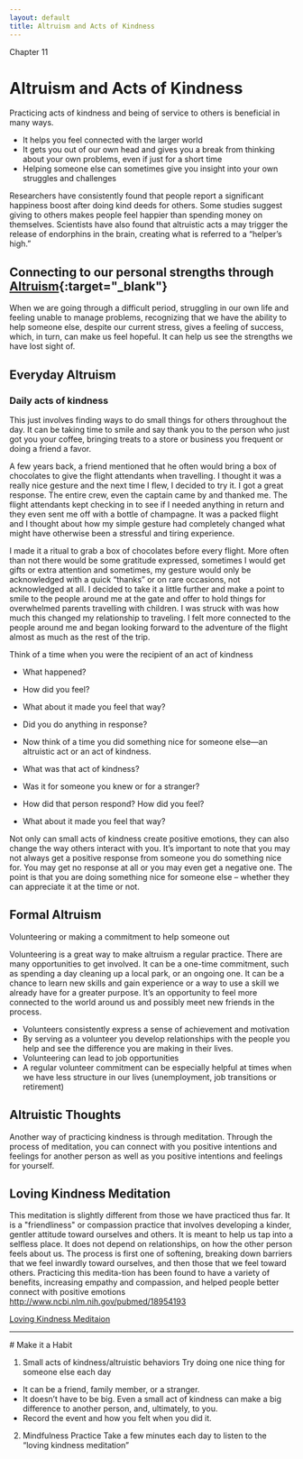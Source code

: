 ```yaml
---
layout: default
title: Altruism and Acts of Kindness  
---
```

<p class="type">Chapter 11</p>

# Altruism and Acts of Kindness
Practicing acts of kindness and being of service to others is beneficial in many ways.

- It helps you feel connected with the larger world
- It gets you out of our own head and gives you a break from thinking about your own problems, even if just for a short time 
- Helping someone else can sometimes give you insight into your own struggles and challenges  

Researchers have consistently found that people report a significant happiness boost after doing kind deeds for others. Some studies suggest giving to others makes people feel happier than spending money on themselves. Scientists have also found that altruistic acts a may trigger the release of endorphins in the brain, creating what is referred to a “helper’s high.” 

## Connecting to our personal strengths through [Altruism](http://greatergood.berkeley.edu/topic/altruism/definition){:target="_blank"}
When we are going through a difficult period, struggling in our own life and feeling unable to manage problems, recognizing that we have the ability to help someone else, despite our current stress, gives a feeling of success, which, in turn, can make us feel hopeful. It can help us see the strengths we have lost sight of.

## Everyday Altruism

### Daily acts of kindness 
This just involves finding ways to do small things for others throughout the day. It can be taking time to smile and say thank you to the person who just got you your coffee, bringing treats to a store or business you frequent or doing a friend a favor. 

<div class="story">
<p>A few years back, a friend mentioned that he often would bring a box of chocolates to give the flight attendants when travelling. I thought it was a really nice gesture and the next time I flew, I decided to try it. I got a great response. The entire crew, even the captain came by and thanked me. The flight attendants kept checking in to see if I needed anything in return and they even sent me off with a bottle of champagne. It was a packed flight and I thought about how my simple gesture had completely changed what might have otherwise been a stressful and tiring experience.</p>
<p>I made it a ritual to grab a box of chocolates before every flight. More often than not there would be some gratitude expressed, sometimes I would get gifts or extra attention and sometimes, my gesture would only be acknowledged with a quick “thanks” or on rare occasions, not acknowledged at all. I decided to take it a little further and make a point to smile to the people around me at the gate and offer to hold things for overwhelmed parents travelling with children. I was struck with was how much this changed my relationship to traveling. I felt more connected to the people around me and began looking forward to the adventure of the flight almost as much as the rest of the trip.</p>
</div>

Think of a time when you were the recipient of an act of kindness 
- What happened? 
- How did you feel?
- What about it made you feel that way? 
- Did you do anything in response?

- Now think of a time you did something nice for someone else&mdash;an altruistic act or an act of kindness.  
- What was that act of kindness? 
- Was it for someone you knew or for a stranger?  
- How did that person respond?  How did you feel?  
- What about it made you feel that way?  

Not only can small acts of kindness create positive emotions, they can also change the way others interact with you.  It’s important to note that you may not always get a positive response from someone you do something nice for.  You may get no response at all or you may even get a negative one. The point is that you are doing something nice for someone else – whether they can appreciate it at the time or not.  

## Formal Altruism 

 Volunteering or making a commitment to help someone out  
 
Volunteering is a great way to make altruism a regular practice. There are many opportunities to get involved. It can be a one-time commitment, such as spending a day cleaning up a local park, or an ongoing one. It can be a chance to learn new skills and gain experience or a way to use a skill we already have for a greater purpose. It’s an opportunity to feel more connected to the world around us and possibly meet new friends in the process. 

- Volunteers consistently express a sense of achievement and motivation
- By serving as a volunteer you develop relationships with the people you help and see the difference you are making in their lives.
- Volunteering can lead to job opportunities 
- A regular volunteer commitment can be especially helpful at times when we have less structure in our lives (unemployment, job transitions or retirement) 

## Altruistic Thoughts 
Another way of practicing kindness is through meditation. Through the process of meditation, you can connect with you positive intentions and feelings for another person as well as you positive intentions and feelings for yourself.   

## Loving Kindness Meditation

This meditation is slightly different from those we have practiced thus far. It is a "friendliness" or compassion practice that involves developing a kinder, gentler attitude toward ourselves and others. 
It is meant to help us tap into a selfless place. It does not depend on relationships, on how the other person feels about us. The process is first one of softening, breaking down barriers that we feel inwardly toward ourselves, and then those that we feel toward others. Practicing this medita-tion has been found to have a variety of benefits, increasing empathy and compassion, and helped people better connect with positive emotions http://www.ncbi.nlm.nih.gov/pubmed/18954193 

[Loving Kindness Meditaion](http://www.contemplativemind.org/practices/tree/loving-kindness)


<hr/>
# Make it a Habit 

1. Small acts of kindness/altruistic behaviors
Try doing one nice thing for someone else each day

- It can be a friend, family member, or a stranger.
- It doesn’t have to be big. Even a small act of kindness can make a big difference to another person, and, ultimately, to you. 
- Record the event and how you felt when you did it.

2. Mindfulness Practice 
Take a few minutes each day to listen to the “loving kindness meditation”
